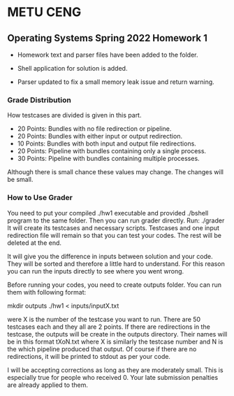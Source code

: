 # METU CENG 
## Operating Systems Spring 2022 Homework 1

- Homework text and parser files have been added to the folder.

- Shell application for solution is added.

- Parser updated to fix a small memory leak issue and return warning.

### Grade Distribution

How testcases are divided is given in this part.

- 20 Points: Bundles with no file redirection or pipeline. 
- 20 Points: Bundles with either input or output redirection.
- 10 Points: Bundles with both input and output file redirections.
- 20 Points: Pipeline with bundles containing only a single process.
- 30 Points: Pipeline with bundles containing multiple processes.

Although there is small chance these values may change. The changes will be small.

### How to Use Grader

You need to put your compiled ./hw1 executable and provided ./bshell program to the same folder. Then you can run grader directly.
Run: 
./grader
It will create its testcases and necessary scripts. Testcases and one input redirection file will remain so that you can test your codes. The rest will be deleted at the end.

It will give you the difference in inputs between solution and your code. They will be sorted and therefore a little hard to understand. For this reason you can run the inputs directly to see where you went wrong.

Before running your codes, you need to create outputs folder. You can run them with following format:

mkdir outputs
./hw1 < inputs/inputX.txt

were X is the number of the testcase you want to run. There are 50 testcases each and they all are 2 points. If there are redirections in the testcase, the outputs will be create in the outputs directory. Their names will be in this format tXoN.txt where X is similarly the testcase number and N is the which pipeline produced that output. Of course if there are no redirections, it will be printed to stdout as per your code.

I will be accepting corrections as long as they are moderately small. This is especially true for people who received 0. 
Your late submission penalties are already applied to them.
